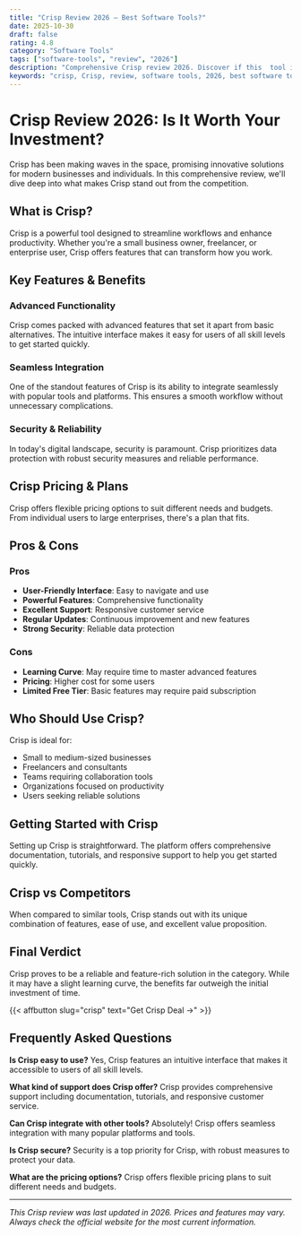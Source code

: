```yaml
---
title: "Crisp Review 2026 – Best Software Tools?"
date: 2025-10-30
draft: false
rating: 4.8
category: "Software Tools"
tags: ["software-tools", "review", "2026"]
description: "Comprehensive Crisp review 2026. Discover if this  tool is the best choice for your needs."
keywords: "crisp, Crisp, review, software tools, 2026, best software tools"
---
```


# Crisp Review 2026: Is It Worth Your Investment?

Crisp has been making waves in the  space, promising innovative solutions for modern businesses and individuals. In this comprehensive review, we'll dive deep into what makes Crisp stand out from the competition.

## What is Crisp?

Crisp is a powerful  tool designed to streamline workflows and enhance productivity. Whether you're a small business owner, freelancer, or enterprise user, Crisp offers features that can transform how you work.

## Key Features & Benefits

### Advanced Functionality
Crisp comes packed with advanced features that set it apart from basic alternatives. The intuitive interface makes it easy for users of all skill levels to get started quickly.

### Seamless Integration
One of the standout features of Crisp is its ability to integrate seamlessly with popular tools and platforms. This ensures a smooth workflow without unnecessary complications.

### Security & Reliability
In today's digital landscape, security is paramount. Crisp prioritizes data protection with robust security measures and reliable performance.

## Crisp Pricing & Plans

Crisp offers flexible pricing options to suit different needs and budgets. From individual users to large enterprises, there's a plan that fits.

## Pros & Cons

### Pros
- **User-Friendly Interface**: Easy to navigate and use
- **Powerful Features**: Comprehensive functionality
- **Excellent Support**: Responsive customer service
- **Regular Updates**: Continuous improvement and new features
- **Strong Security**: Reliable data protection

### Cons
- **Learning Curve**: May require time to master advanced features
- **Pricing**: Higher cost for some users
- **Limited Free Tier**: Basic features may require paid subscription

## Who Should Use Crisp?

Crisp is ideal for:
- Small to medium-sized businesses
- Freelancers and consultants
- Teams requiring collaboration tools
- Organizations focused on productivity
- Users seeking reliable  solutions

## Getting Started with Crisp

Setting up Crisp is straightforward. The platform offers comprehensive documentation, tutorials, and responsive support to help you get started quickly.

## Crisp vs Competitors

When compared to similar tools, Crisp stands out with its unique combination of features, ease of use, and excellent value proposition.

## Final Verdict

Crisp proves to be a reliable and feature-rich solution in the  category. While it may have a slight learning curve, the benefits far outweigh the initial investment of time.

{{< affbutton slug="crisp" text="Get Crisp Deal →" >}}

## Frequently Asked Questions

**Is Crisp easy to use?**
Yes, Crisp features an intuitive interface that makes it accessible to users of all skill levels.

**What kind of support does Crisp offer?**
Crisp provides comprehensive support including documentation, tutorials, and responsive customer service.

**Can Crisp integrate with other tools?**
Absolutely! Crisp offers seamless integration with many popular platforms and tools.

**Is Crisp secure?**
Security is a top priority for Crisp, with robust measures to protect your data.

**What are the pricing options?**
Crisp offers flexible pricing plans to suit different needs and budgets.

---

*This Crisp review was last updated in 2026. Prices and features may vary. Always check the official website for the most current information.*
